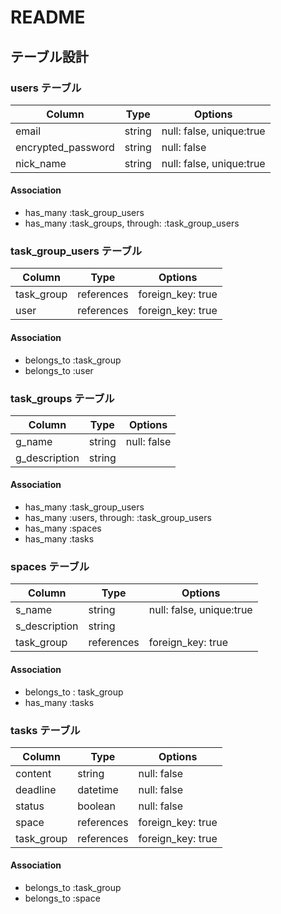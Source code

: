 # README

## テーブル設計

### users テーブル

| Column            | Type   | Options     |
| ----------------- | ------ | ----------- |
| email             | string | null: false, unique:true |
| encrypted_password| string | null: false |
| nick_name         | string | null: false, unique:true |

#### Association

- has_many :task_group_users
- has_many :task_groups, through: :task_group_users

### task_group_users テーブル

| Column      | Type       | Options          |
| ----------- | ---------- | ---------------- |
| task_group  | references | foreign_key: true|
| user        | references | foreign_key: true|

#### Association

- belongs_to :task_group
- belongs_to :user

### task_groups テーブル

| Column       | Type      | Options          |
| ------------ | --------- | ---------------- |
| g_name       | string    | null: false      |
| g_description| string    |                  |

#### Association

- has_many :task_group_users
- has_many :users, through: :task_group_users
- has_many :spaces
- has_many :tasks

### spaces テーブル

| Column       | Type      | Options     |
| ------------ | --------- | ----------- |
| s_name       | string    | null: false, unique:true |
| s_description| string    |             |
| task_group   |references | foreign_key: true|

#### Association

- belongs_to : task_group
- has_many   :tasks

### tasks テーブル

| Column         | Type      | Options     |
| -------------- | --------- | ----------- |
| content        | string    | null: false |
| deadline       | datetime  | null: false |
| status         | boolean   | null: false |
| space          | references| foreign_key: true|
| task_group     | references| foreign_key: true|

#### Association

- belongs_to :task_group
- belongs_to :space